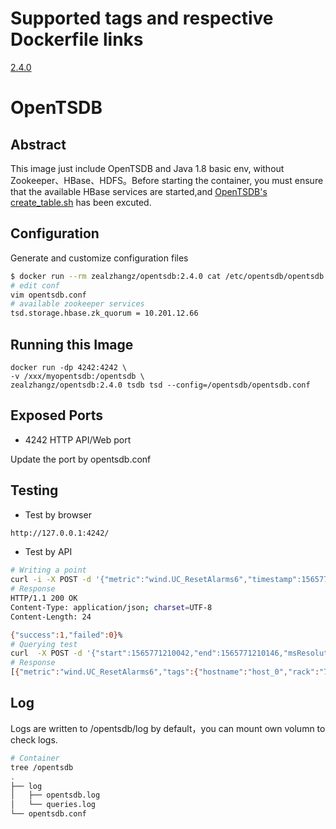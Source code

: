 # Supported tags and respective Dockerfile links
[2.4.0](https://github.com/zealzhangz/opentsdb-docker/blob/master/Dockerfile)

# OpenTSDB
## Abstract
This image just include OpenTSDB and Java 1.8 basic env, without Zookeeper、HBase、HDFS。Before starting the container, you must ensure that the available HBase services are started,and [OpenTSDB's](http://opentsdb.net/docs/build/html/index.html) [create_table.sh](http://opentsdb.net/docs/build/html/installation.html#id1) has been excuted. 

## Configuration
Generate and customize configuration files

```bash
$ docker run --rm zealzhangz/opentsdb:2.4.0 cat /etc/opentsdb/opentsdb.conf > opentsdb.conf
# edit conf
vim opentsdb.conf
# available zookeeper services
tsd.storage.hbase.zk_quorum = 10.201.12.66
```
## Running this Image

```bah
docker run -dp 4242:4242 \
-v /xxx/myopentsdb:/opentsdb \
zealzhangz/opentsdb:2.4.0 tsdb tsd --config=/opentsdb/opentsdb.conf
```

## Exposed Ports
- 4242 HTTP API/Web port

Update the port by opentsdb.conf


## Testing
- Test by browser

```bash
http://127.0.0.1:4242/
```
- Test by API 

```bash
# Writing a point
curl -i -X POST -d '{"metric":"wind.UC_ResetAlarms6","timestamp":1565771210142,"tags":{"arch":"x64","datacenter":"ap-northeast-1a","hostname":"host_0","os":"Ubuntu15.10","rack":"72","region":"ap-northeast-1"},"value":33.466028797961954}' http://127.0.0.1:4242/api/put?summary
# Response
HTTP/1.1 200 OK
Content-Type: application/json; charset=UTF-8
Content-Length: 24

{"success":1,"failed":0}% 
# Querying test
curl  -X POST -d '{"start":1565771210042,"end":1565771210146,"msResolution":true,"queries":[{"aggregator":"none","metric":"wind.UC_ResetAlarms6","tags":{"arch":"x64"}}]}' http://127.0.0.1:4242/api/query 
# Response
[{"metric":"wind.UC_ResetAlarms6","tags":{"hostname":"host_0","rack":"72","os":"Ubuntu15.10","datacenter":"ap-northeast-1a","arch":"x64","region":"ap-northeast-1"},"aggregateTags":[],"dps":{"1565771210142":33.466028797961954}}]
```

## Log
Logs are written to /opentsdb/log by default，you can mount own volumn to check logs.

```bash
# Container
tree /opentsdb
.
├── log
│   ├── opentsdb.log
│   └── queries.log
└── opentsdb.conf
```